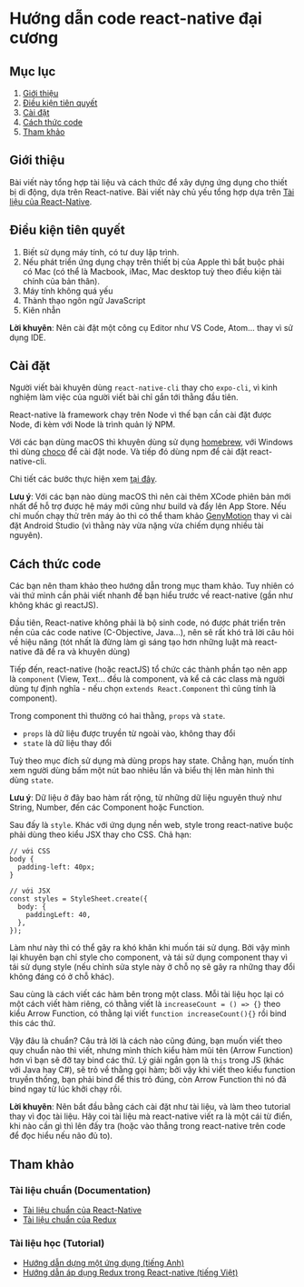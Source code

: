 # Hướng dẫn code react-native đại cương

## Mục lục

1. [Giới thiệu](#Giới-thiệu)
2. [Điều kiện tiên quyết](#Điều-kiện-tiên-quyết)
3. [Cài đặt](#Cài-đặt)
4. [Cách thức code](#Cách-thức-code)
5. [Tham khảo](#Tham-khảo)

## Giới thiệu

Bài viết này tổng hợp tài liệu và cách thức để xây dựng ứng dụng cho thiết bị di động, dựa trên React-native. Bài viết này chủ yếu tổng hợp dựa trên [Tài liệu của React-Native](https://reactnative.dev/docs/0.59/getting-started).

## Điều kiện tiên quyết

1. Biết sử dụng máy tính, có tư duy lập trình.
2. Nếu phát triển ứng dụng chạy trên thiết bị của Apple thì bắt buộc phải có Mac (có thể là Macbook, iMac, Mac desktop tuỳ theo điều kiện tài chính của bản thân).
3. Máy tính không quá yếu
4. Thành thạo ngôn ngữ JavaScript
5. Kiên nhẫn

**Lời khuyên**: Nên cài đặt một công cụ Editor như VS Code, Atom... thay vì sử dụng IDE.

## Cài đặt

Người viết bài khuyên dùng `react-native-cli` thay cho `expo-cli`, vì kinh nghiệm làm việc của người viết bài chỉ gắn tới thằng đầu tiên.

React-native là framework chạy trên Node vì thế bạn cần cài đặt được Node, đi kèm với Node là trình quản lý NPM.

Với các bạn dùng macOS thì khuyên dùng sử dụng [homebrew](https://brew.sh/), với Windows thì dùng [choco](https://chocolatey.org/) để cài đặt node. Và tiếp đó dùng npm để cài đặt react-native-cli.

Chi tiết các bước thực hiện xem [tại đây](https://reactnative.dev/docs/0.59/getting-started).

**Lưu ý**: Với các bạn nào dùng macOS thì nên cài thêm XCode phiên bản mới nhất để hỗ trợ được hệ máy mới cũng như build và đẩy lên App Store. Nếu chỉ muốn chạy thử trên máy ảo thì có thể tham khảo [GenyMotion](https://www.genymotion.com/) thay vì cài đặt Android Studio (vì thằng này vừa nặng vừa chiếm dụng nhiều tài nguyên).

## Cách thức code

Các bạn nên tham khảo theo hướng dẫn trong mục tham khảo. Tuy nhiên có vài thứ mình cần phải viết nhanh để bạn hiểu trước về react-native (gần như không khác gì reactJS).

Đầu tiên, React-native không phải là bộ sinh code, nó được phát triển trên nền của các code native (C-Objective, Java...), nên sẽ rất khó trả lời câu hỏi về hiệu năng (tót nhất là đừng làm gì sáng tạo hơn những luật mà react-native đã đề ra và khuyên dùng)

Tiếp đến, react-native (hoặc reactJS) tổ chức các thành phần tạo nên app là `component` (View, Text... đều là component, và kể cả các class mà người dùng tự định nghĩa - nếu chọn `extends React.Component` thì cũng tính là component).

Trong component thì thường có hai thằng, `props` và `state`.

- `props` là dữ liệu được truyền từ ngoài vào, không thay đổi
- `state` là dữ liệu thay đổi

Tuỳ theo mục đích sử dụng mà dùng props hay state. Chẳng hạn, muốn tính xem người dùng bấm một nút bao nhiêu lần và biểu thị lên màn hình thì dùng `state`.

**Lưu ý**: Dữ liệu ở đây bao hàm rất rộng, từ những dữ liệu nguyên thuỷ như String, Number, đến các Component hoặc Function.

Sau đấy là `style`. Khác với ứng dụng nền web, style trong react-native buộc phải dùng theo kiểu JSX thay cho CSS. Chả hạn:

```
// với CSS
body {
  padding-left: 40px;
}

// với JSX
const styles = StyleSheet.create({
  body: {
    paddingLeft: 40,
  },
});
```

Làm như này thì có thể gây ra khó khăn khi muốn tái sử dụng. Bởi vậy mình lại khuyên bạn chỉ style cho component, và tái sử dụng component thay vì tái sử dụng style (nếu chỉnh sửa style này ở chỗ nọ sẽ gây ra những thay đổi không đáng có ở chỗ khác).

Sau cùng là cách viết các hàm bên trong một class. Mỗi tài liệu học lại có một cách viết hàm riêng, có thằng viết là `increaseCount = () => {}` theo kiểu Arrow Function, có thằng lại viết `function increaseCount(){}` rồi bind this các thứ. 

Vậy đâu là chuẩn? Câu trả lời là cách nào cũng đúng, bạn muốn viết theo quy chuẩn nào thì viết, nhưng mình thích kiểu hàm mũi tên (Arrow Function) hơn vì bạn sẽ đỡ tay bind các thứ. Lý giải ngắn gọn là `this` trong JS (khác với Java hay C#), sẽ trỏ về thằng gọi hàm; bởi vậy khi viết theo kiểu function truyền thống, bạn phải bind để this trỏ đúng, còn Arrow Function thì nó đã bind ngay từ lúc khởi chạy rồi.

**Lời khuyên**: Nên bắt đầu bằng cách cài đặt như tài liệu, và làm theo tutorial thay vì đọc tài liệu. Hãy coi tài liệu mà react-native viết ra là một cái từ điển, khi nào cần gì thì lên đấy tra (hoặc vào thẳng trong react-native trên code để đọc hiểu nếu não đủ to).

## Tham khảo

### Tài liệu chuẩn (Documentation)

* [Tài liệu chuẩn của React-Native](https://reactnative.dev/docs/0.59/getting-started)
* [Tài liệu chuẩn của Redux](https://redux.js.org/introduction/getting-started)

### Tài liệu học (Tutorial)

* [Hướng dẫn dựng một ứng dụng (tiếng Anh)](https://www.raywenderlich.com/485-react-native-tutorial-building-ios-apps-with-javascript)
* [Hướng dẫn áp dụng Redux trong React-native (tiếng Việt)](https://youtu.be/16ACnNoxCNM)